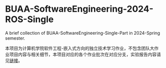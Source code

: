 # BUAA-SoftwareEngineering-2024-ROS-Single
A brief collection of BUAA-SoftwareEngineering-Single-Part in 2024-Spring semester.

本项目为计算机学院软件工程-嵌入式方向的独立技术学习作业，不包含团队大作业项目内容与相关细节，本项目对应的各个作业批次在对应分支，实验报告内容请见[链接]()。
